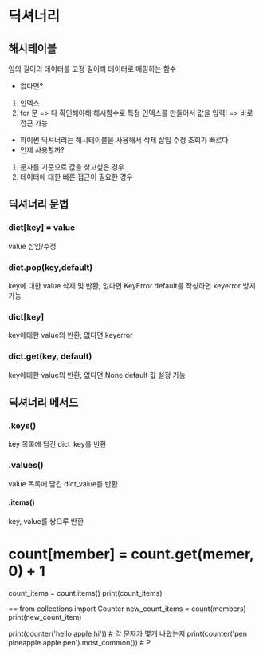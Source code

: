 # 딕셔너리
## 해시테이블
임의 길이의 데이터를 고정 길이릐 데이터로 메핑하는 함수

- 없다면?
1. 인덱스
2. for 문 => 다 확인해야해
해시함수로 특정 인덱스를 만들어서 값을 입력! => 바로 접근 가능

- 파이썬 딕셔너리는 해시테이블을 사용해서 삭제 삽입 수정 조회가 빠르다
-  언제 사용할까?
1. 문자를 기준으로 값을 찾고싶은 경우
2. 데이터에 대한 빠른 접근이 필요한 경우



## 딕셔너리 문법
### dict[key] = value  
value 삽입/수정

### dict.pop(key,default)
key에 대한 value 삭제 및 반환, 없다면 KeyError
default를 작성하면 keyerror 방지 가능

### dict[key] 
key에대한 value의 반환, 없다면 keyerror

### dict.get(key, default)
key에대한 value의 반환, 없다면 None
default 값 설정 가능

## 딕셔너리 메서드
### .keys()
key 목록에 담긴 dict_key를 반환
### .values()
value 목록에 담긴 dict_value를 반환
#### .items()
key, value를 쌍으루 반환


count[member] = count.get(memer, 0) + 1
==
count_items = count.items()
print(count_items)

==
from collections import Counter
new_count_items = count(members)
print(new_count_item)

print(counter('hello apple hi'))       # 각 문자가 몇개 나왔는지
print(counter('pen pineapple apple pen').most_common())     # P